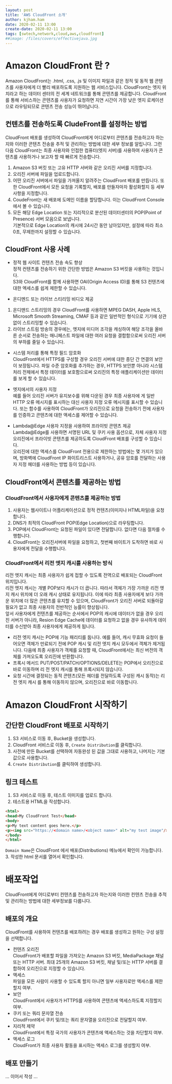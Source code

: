 ```yaml
---
layout: post
title: 'AWS CloudFront 소개'
author: kjham.ham
date: 2020-02-11 13:00
create-date: 2020-02-11 13:00
tags: [swtech,network,cloud,aws,cloudfront]
##image: /files/covers/effectivejava.jpg
---
```


# Amazon CloudFront 란 ?  
Amazon CloudFront는 .html, .css, .js 및 이미지 파일과 같은 정적 및 동적 웹 콘텐츠를 사용자에게 더 빨리 배포하도록 지원하는 웹 서비스입니다. CloudFront는 엣지 위치라고 하는 데이터 센터의 전 세계 네트워크를 통해 콘텐츠를 제공합니다. CloudFront를 통해 서비스하는 콘텐츠를 사용자가 요청하면 지연 시간이 가장 낮은 엣지 로케이션으로 라우팅되므로 콘텐츠 전송 성능이 뛰어납니다.  

## 컨텐츠를 전송하도록 CludeFront를 설정하는 방법  
CloudFront 배포를 생성하여 CloudFront에게 어디로부터 콘텐츠를 전송하고자 하는지와 이러한 콘텐츠 전송을 추적 및 관리하는 방법에 대한 세부 정보를 알립니다. 그런 다음 CloudFront는 최종 사용자와 인접한 컴퓨터(엣지 서버)를 사용하여 사용자가 콘텐츠를 사용하거나 보고자 할 때 빠르게 전송합니다.  
1. Amazon S3 버킷 또는 고유 HTTP 서버와 같은 오리진 서버를 지정합니다.  
2. 오리진 서버에 파일을 업로드합니다.  
3. 어떤 오리진 서버에서 파일을 가져올지 알려주는 CloudFront 배포를 만듭니다. 또한 CloudFront에서 모든 요청을 기록할지, 배포를 만들자마자 활성화할지 등 세부사항을 지정합니다.  
4. CoudeFront는 새 배포에 도메인 이름을 할당합니다. 이는 CloudFront Console에서 볼 수 있습니다.  
5. 모든 해당 Edge Location 또는 지리적으로 분산된 데이터센터의 POP(Point of Presence) 서버 모음으로 보냅니다.  
기본적으로 Edge Location의 캐시에 24시간 동안 남아있지만, 설정에 따라 최소 0초, 무제한까지 설정할 수 있습니다.  

## CloudFront 사용 사례  
* 정적 웹 사이트 컨텐츠 전송 속도 향상  
정적 컨텐츠를 전송하기 위한 간단한 방법은 Amazon S3 버킷을 사용하는 것입니다.  
S3와 CloudFront를 함께 사용하면 OAI(Origin Access ID)를 통해 S3 컨텐츠에 대한 엑세스를 쉽게 제한할 수 있습니다.  

* 온디멘드 또는 라이브 스티리밍 비디오 제공  
1. 온디맨드 스트리밍의 경우 CloudFront를 사용하면 MPEG DASH, Apple HLS, Microsoft Smooth
Streaming, CMAF 등과 같은 일반적인 형식으로 기기에 상관없이 스트리밍할 수 있습니다.  
2. 라이브 스트림 방송의 경우에는, 엣지에 미디어 조각을 캐싱하여 해당 조각을 올바른 순서로 전송하는 매니페스트 파일에 대한 여러 요청을 결합함으로써 오리진 서버의 부하를 줄일 수 있습니다.  
* 시스템 처리를 통해 특정 필드 암호화  
CloudFront에서 HTTPS를 구성할 경우 오리진 서버에 대한 종단 간 연결의 보안이 보장됩니다. 파일 수준 암호화를 추가하는 경우, HTTPS 보안뿐 아니라 시스템 처리 전체에서 특정 데이터를 보호함으로써 오리진의 특정 애플리케이션만 데이터를 보게 할 수 있습니다.  

* 엣지에서의 사용자 지정  
예를 들어 오리진 서버가 유지보수를 위해 다운된 경우 최종 사용자에
게 일반 HTTP 오류 메시지를 표시하는 대신 사용자 지정 오류 메시지를 표시할 수 있습니다. 또는 함수를 사용하여 CloudFront가 오리진으로 요청을 전송하기 전에 사용자를 인증하고 콘텐츠에 대한 액세스를 제어할 수 있습니다.  

* Lambda@Edge 사용자 지정을 사용하여 프라이빗 콘텐츠 제공  
Lambda@Edge를 사용하면 서명된 URL 및 쿠키 사용 옵션으로, 자체 사용자 지정 오리진에서 프라이빗 콘텐츠를 제공하도록 CloudFront 배포를 구성할 수 있습니다.  
오리진에 대한 액세스를 CloudFront 전용으로 제한하는 방법에는 몇 가지가 있으며, 방화벽에 CloudFront IP 화이트리스트 사용하거나, 공유 암호를 전달하는 사용자 지정 헤더를 사용하는 방법 등이 있습니다.  

## CloudFront에서 콘텐츠를 제공하는 방법  

### CloudFront에서 사용자에게 콘텐츠를 제공하는 방법  
1. 사용자는 웹사이트나 어플리케이션으로 정적 컨텐츠(이미지나 HTML파일)을 요청합니다.  
2. DNS가 최적의 CloudFront POP(Edge Location)으로 라우팅합니다.  
3. POP에서 CloudFront는 요청된 파일이 있다면 전달합니다. 없다면 다음 절차를 수행합니다.  
4. CloudFront는 오리진서버에 파일을 요청하고, 첫번째 바이트가 도착하면 바로 사용자에게 전달을 수행합니다.  

### CloudFront에서 리전 엣지 캐시를 사용하는 방식  
리전 엣지 캐시는 최종 사용자가 쉽게 접할 수 있도록 전역으로 배포되는 CloudFront 위치입니다.  
리전 엣지 캐시는 개별 POP보다 캐시가 더 큽니다. 따라서 객체가 가장 가까운 리전 엣지 캐시 위치에 더 오래 캐시 상태로 유지됩니다. 이에 따라 최종 사용자에게 보다 가까운 위치에 더 많은 콘텐츠를 유지할 수 있으며, CloudFront가 오리진 서버로 되돌아갈 필요가 없고 최종 사용자의 전반적인 능률이 향상됩니다.  
앞서 사용자에게 컨텐츠를 제공하는 순서에서 POP의 캐시에 데이터가 없을 경우 오리진 서버가 아니라, Resion Edge Cache에  데이터를 요청하고 없을 경우 유사하게 데이터를 수신받아 최종 사용자에게 제공하게 됩니다.  
* 리전 엣지 캐시는 POP에 기능 패리티를 둡니다. 예를 들어, 캐시 무효화 요청이 들어오면 객체가
만료되기 전에 POP 캐시 및 리전 엣지 캐시 모두에서 객체가 제거됩니다. 다음에 최종 사용자가
객체를 요청할 때, CloudFront에서는 최신 버전의 객체를 가져오도록 오리진에 반환합니다.  
* 프록시 메서드 PUT/POST/PATCH/OPTIONS/DELETE는 POP에서 오리진으로 바로 이동하며 리
전 엣지 캐시를 통해 프록시되지 않습니다.  
* 요청 시간에 결정되는 동적 콘텐츠(모든 헤더를 전달하도록 구성된 캐시 동작)는 리전 엣지 캐시
를 통해 이동하지 않으며, 오리진으로 바로 이동합니다.

# Amazon CloudFront 시작하기  

## 간단한 CloudFront 배포로 시작하기  
1. S3 서비스로 이동 후,  Bucket을 생성합니다.  
2. CloudFront 서비스로 이동 후, `Create Distribution`를 클릭합니다.  
3. 사전에 만든 Bucket를 선택하여 자동완성 된 값을 그대로 사용하고, 나머지는 기본 값으로 사용합니다.  
4. `Create Distribution`를 클릭하여 생성합니다.

## 링크 테스트  
1. S3 서비스로 이동 후, 테스트 이미지를 업로드 합니다.  
2. 테스트용 HTML을 작성합니다.  
~~~html
<html>
<head>My CloudFront Test</head>
<body>
<p>My text content goes here.</p>
<p><img src="https://<domain name>/<object name>" alt="my test image"/>
</body>
</html>
~~~
`Domain Name`은 CloudFront 에서 배포(Distributions) 메뉴에서 확인이 가능합니다.  
3. 작성한 html 문서를 열어서 확인합니다.  

# 배포작업  

CloudFront에게 어디로부터 컨텐츠를 전송하고자 하는지와 이러한 컨텐츠 전송을 추적 및 관리하는 방법에 대한 세부정보를 다룹니다.  

## 배포의 개요  
CloudFront를 사용하여 컨텐츠를 배포하려는 경우 배포를 생성하고 원하는 구성 설정을 선택합니다.  
* 컨텐츠 오리진  
CloudFront가 배포할 파일을 가져오는 Amazon S3 버킷, MediaPackage 채널 또는 HTTP 서버. 최대 25개의 Amazon S3 버킷, 채널 및/또는 HTTP 서버를 결합하여 오리진으로 지정할 수 있습니다.  
* 액세스  
파일을 모든 사람이 사용할 수 있도록 할지 아니면 일부 사용자로만 액세스를 제한할지 여부.
* 보안  
CloudFront에서 사용자가 HTTPS를 사용하여 콘텐츠에 액세스하도록 지정할지 여부.
* 쿠키 또는 쿼리 문자열 전송  
CloudFront에서 쿠키 및/또는 쿼리 문자열을 오리진으로 전달할지 여부.
* 지리적 제약  
CloudFront에서 특정 국가의 사용자가 콘텐츠에 액세스하는 것을 차단할지 여부.
* 액세스 로그  
CloudFront가 최종 사용자 활동을 표시하는 액세스 로그를 생성할지 여부.

## 배포 만들기  

... 이어서 작성 ...